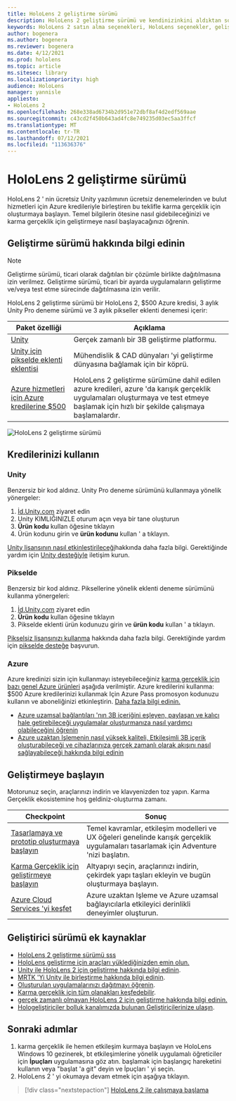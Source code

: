 ```yaml
---
title: HoloLens 2 geliştirme sürümü
description: HoloLens 2 geliştirme sürümü ve kendinizinkini aldıktan sonra ne yapmanız gerektiğini öğrenin.
keywords: HoloLens 2 satın alma seçenekleri, HoloLens seçenekler, geliştirici sürümü
author: bogenera
ms.author: bogenera
ms.reviewer: bogenera
ms.date: 4/12/2021
ms.prod: hololens
ms.topic: article
ms.sitesec: library
ms.localizationpriority: high
audience: HoloLens
manager: yannisle
appliesto:
- HoloLens 2
ms.openlocfilehash: 268e338ad6734b2d951e72dbf8af4d2edf569aae
ms.sourcegitcommit: c43cd2f450b643ad4fc8e749235d03ec5aa3ffcf
ms.translationtype: MT
ms.contentlocale: tr-TR
ms.lasthandoff: 07/12/2021
ms.locfileid: "113636376"
---
```

# <a name="hololens-2-development-edition"></a>HoloLens 2 geliştirme sürümü

HoloLens 2 ' nin ücretsiz Unity yazılımının ücretsiz denemelerinden ve bulut hizmetleri için Azure kredileriyle birleştiren bu teklifle karma gerçeklik için oluşturmaya başlayın. Temel bilgilerin ötesine nasıl gidebileceğinizi ve karma gerçeklik için geliştirmeye nasıl başlayacağınızı öğrenin.

## <a name="learn-about-the-development-edition"></a>Geliştirme sürümü hakkında bilgi edinin

> [!NOTE]
> Geliştirme sürümü, ticari olarak dağıtılan bir çözümle birlikte dağıtılmasına izin verilmez. Geliştirme sürümü, ticari bir ayarda uygulamaların geliştirme ve/veya test etme sürecinde dağıtılmasına izin verilir.  

HoloLens 2 geliştirme sürümü bir HoloLens 2, $500 Azure kredisi, 3 aylık Unity Pro deneme sürümü ve 3 aylık pikseller eklenti denemesi içerir:

| Paket özelliği | Açıklama |
|---|---|
|  [Unity](https://unity.com/) | Gerçek zamanlı bir 3B geliştirme platformu.   |
|  [Unity için pikselde eklenti eklentisi](https://www.pixyz-software.com/plugin/) | Mühendislik &amp; CAD dünyaları 'yi geliştirme dünyasına bağlamak için bir köprü.   |
| [Azure hizmetleri için Azure kredilerine $500](https://azure.microsoft.com/resources/) | HoloLens 2 geliştirme sürümüne dahil edilen azure kredileri, azure 'da karışık gerçeklik uygulamaları oluşturmaya ve test etmeye başlamak için hızlı bir şekilde çalışmaya başlamalardır. |

![HoloLens 2 geliştirme sürümü](./images/hololens-2-dev-ed.png)

## <a name="redeem-your-credits"></a>Kredilerinizi kullanın

### <a name="unity"></a>Unity
Benzersiz bir kod aldınız. Unity Pro deneme sürümünü kullanmaya yönelik yönergeler:
1. [İd.Unity.com](http://id.unity.com/) ziyaret edin
1. Unity KIMLIĞINIZLE oturum açın veya bir tane oluşturun
1. **Ürün kodu** kullan öğesine tıklayın
1. Ürün kodunu girin ve **ürün kodunu** kullan ' a tıklayın.

[Unity lisansının nasıl etkinleştirileceği](https://support.unity3d.com/hc/articles/211438683-How-do-I-activate-my-license-)hakkında daha fazla bilgi. Gerektiğinde yardım için [Unity desteğiyle](https://support.unity3d.com/hc) iletişim kurun.  

### <a name="pixyz"></a>Pikselde
Benzersiz bir kod aldınız. Piksellerine yönelik eklenti deneme sürümünü kullanma yönergeleri:
1. [İd.Unity.com](http://id.unity.com/) ziyaret edin
1. **Ürün kodu** kullan öğesine tıklayın
1. Pikselde eklenti ürün kodunuzu girin ve **ürün kodu** kullan ' a tıklayın.

[Pikselsiz lisansınızı kullanma](https://www.pixyz-software.com/documentations/html/2020.1/review/TrialLicense.html) hakkında daha fazla bilgi. Gerektiğinde yardım için [pikselde desteğe](https://www.pixyz-software.com/support/) başvurun.

### <a name="azure"></a>Azure
Azure kredinizi sizin için kullanmayı isteyebileceğiniz [karma gerçeklik için bazı genel Azure ürünleri](https://azure.microsoft.com/topic/mixed-reality/) aşağıda verilmiştir.
Azure kredilerini kullanma: $500 Azure kredilerinizi kullanmak Için Azure Pass promosyon kodunuzu kullanın ve aboneliğinizi etkinleştirin. [Daha fazla bilgi edinin.](hololens2-development-edition-faq.yml#how-can-i-redeem-my--500-azure-credit-)

- [Azure uzamsal bağlantıları 'nın 3B içeriğini eşleyen, paylaşan ve kalıcı hale getirebileceği uygulamalar oluşturmanıza nasıl yardımcı olabileceğini öğrenin](https://azure.microsoft.com/services/spatial-anchors/)
- [Azure uzaktan Işlemenin nasıl yüksek kaliteli, Etkileşimli 3B içerik oluşturabileceği ve cihazlarınıza gerçek zamanlı olarak akışını nasıl sağlayabileceği hakkında bilgi edinin](https://azure.microsoft.com/services/remote-rendering/)

## <a name="get-started-developing"></a>Geliştirmeye başlayın

Motorunuz seçin, araçlarınızı indirin ve klavyenizden toz yapın. Karma Gerçeklik ekosistemine hoş geldiniz-oluşturma zamanı.

|     Checkpoint                              |     Sonuç                                                                                                                    |
|---------------------------------------------|---------------------------------------------------------------------------------------------------------------------------------|
|     [Tasarlamaya ve prototip oluşturmaya başlayın](/windows/mixed-reality/design/design)         |     Temel kavramlar, etkileşim modelleri ve UX öğeleri genelinde karışık gerçeklik uygulamaları tasarlamak için Adventure 'nizi başlatın.     |
|     [Karma Gerçeklik için geliştirmeye başlayın](/windows/mixed-reality/develop/development?tabs=unity)    |     Altyapıyı seçin, araçlarınızı indirin, çekirdek yapı taşları ekleyin ve bugün oluşturmaya başlayın.                                  |
|     [Azure Cloud Services 'yi keşfet](/windows/mixed-reality/develop/mixed-reality-cloud-services)            |     Azure uzaktan Işleme ve Azure uzamsal bağlayıcılarla etkileyici derinlikli deneyimler oluşturun.                                 |

## <a name="developer-edition-additional-resources"></a>Geliştirici sürümü ek kaynaklar

- [HoloLens 2 geliştirme sürümü sss](hololens2-development-edition-faq.yml)
- [HoloLens geliştirme için araçları yüklediğinizden emin olun.](/windows/mixed-reality/develop/install-the-tools?tabs=unity)
- [Unity ile HoloLens 2 için geliştirme hakkında bilgi edinin](/windows/mixed-reality/develop/unity/unity-development-overview?tabs=mrtk%2Carr%2Chl2).
- [MRTK 'Yi Unity ile birleştirme hakkında bilgi edinin](/windows/mixed-reality/develop/unity/mrtk-getting-started).
- [Oluşturulan uygulamalarınızı dağıtmayı öğrenin](app-deploy-overview.md).
- [Karma gerçeklik için tüm olanakları keşfedebilir](/windows/mixed-reality/).
- [gerçek zamanlı olmayan HoloLens 2 için geliştirme hakkında bilgi edinin.](/windows/mixed-reality/develop/unreal/unreal-development-overview?tabs=mrtk%2Casa)
- [Hologeliştiriciler bolluk kanalımızda bulunan Geliştiricilerinize ulaşın](https://holodevelopersslack.azurewebsites.net/).

## <a name="next-steps"></a>Sonraki adımlar

1. karma gerçeklik ile hemen etkileşim kurmaya başlayın ve HoloLens Windows 10 gezinerek, bt etkileşimlerine yönelik uygulamalı öğreticiler için **İpuçları** uygulamasına göz atın. başlamak için başlangıç hareketini kullanın veya "başlat 'a git" deyin ve İpuçları ' yi seçin.
1. HoloLens 2 ' yi okumaya devam etmek için aşağıya tıklayın.

> [!div class="nextstepaction"]
> [HoloLens 2 ile çalışmaya başlama](hololens2-basic-usage.md)
